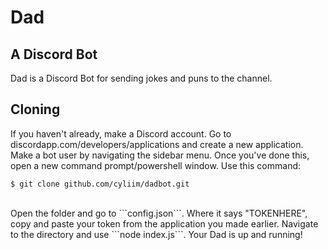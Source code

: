 # Dad

## A Discord Bot

Dad is a Discord Bot for sending jokes and puns to the channel.

## Cloning

If you haven't already, make a Discord account. Go to discordapp.com/developers/applications and create a new application. Make a bot user by navigating the sidebar menu. Once you've done this, open a new command prompt/powershell window. Use this command:<br>
```
$ git clone github.com/cyliim/dadbot.git
```
<br>
Open the folder and go to ```config.json```. Where it says "TOKENHERE", copy and paste your token from the application you made earlier. Navigate to the directory and use ```node index.js```. Your Dad is up and running!
